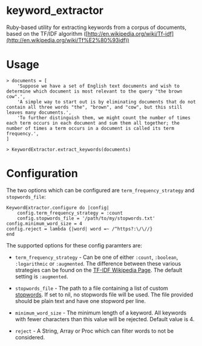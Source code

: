 keyword\_extractor
=================

Ruby-based utility for extracting keywords from a corpus of documents, based on the 
TF/IDF algorithm ([http://en.wikipedia.org/wiki/Tf-idf](http://en.wikipedia.org/wiki/Tf%E2%80%93idf))


Usage
=================
  
	> documents = [
		'Suppose we have a set of English text documents and wish to determine which document is most relevant to the query "the brown cow".',
		'A simple way to start out is by eliminating documents that do not contain all three words "the", "brown", and "cow", but this still leaves many documents.',
		'To further distinguish them, we might count the number of times each term occurs in each document and sum them all together; the number of times a term occurs in a document is called its term frequency.',
	]

	> KeywordExtractor.extract_keywords(documents)


Configuration
=================

The two options which can be configured are `term_frequency_strategy` and `stopwords_file`:

	KeywordExtractor.configure do |config|
		config.term_frequency_strategy = :count
		config.stopwords_file = '/path/to/my/stopwords.txt'
    config.minimum_word_size = 4
    config.reject = lambda {|word| word =~ /^https?:\/\//}
	end

The supported options for these config paramters are:

  * `term_frequency_strategy` - Can be one of either `:count`, `:boolean`, `:logarithmic` or `:augmented`.  The difference between these various strategies can be found on the [TF-IDF Wikipedia Page](http://en.wikipedia.org/wiki/Tf%E2%80%93idf#Mathematical_details).  The default setting is `:augmented`.

  * `stopwords_file` - The path to a file containing a list of custom [stopwords](http://en.wikipedia.org/wiki/Stopwords).  If set to nil, no stopwords file will be used.  The file provided should be plain text and have one stopword per line.

  * `minimum_word_size` - The minimum length of a keyword.  All keywords with fewer characters than this value will be rejected.  Default value is 4.

  * `reject` - A String, Array or Proc which can filter words to not be considered.
